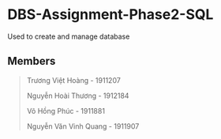 # DBS-Assignment-Phase2-SQL
Used to create and manage database

## Members
>Trương Việt Hoàng      - 1911207
>
>Nguyễn Hoài Thương     - 1912184
>
>Võ Hồng Phúc           - 1911881
>
>Nguyễn Văn Vinh Quang  - 1911907
